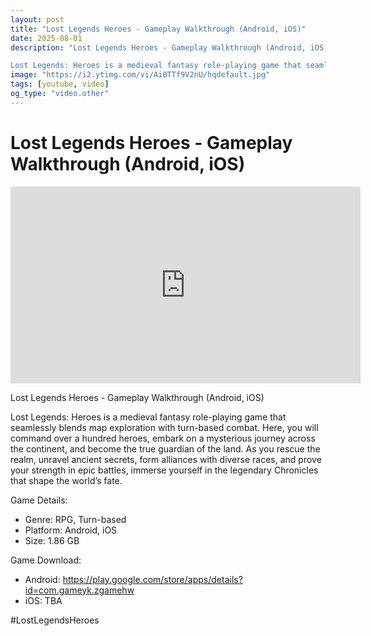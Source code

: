 ```yaml
---
layout: post
title: "Lost Legends Heroes - Gameplay Walkthrough (Android, iOS)"
date: 2025-08-01
description: "Lost Legends Heroes - Gameplay Walkthrough (Android, iOS)

Lost Legends: Heroes is a medieval fantasy role-playing game that seamlessly blends map explo..."
image: "https://i2.ytimg.com/vi/Ai0TTf9V2nU/hqdefault.jpg"
tags: [youtube, video]
og_type: "video.other"
---
```


<script type="application/ld+json">
{
  "@context": "http://schema.org",
  "@type": "VideoObject",
  "name": "Lost Legends Heroes - Gameplay Walkthrough (Android, iOS)",
  "description": "Lost Legends Heroes - Gameplay Walkthrough (Android, iOS)\n\nLost Legends: Heroes is a medieval fantasy role-playing game that seamlessly blends map exploration with turn-based combat. Here, you will command over a hundred heroes, embark on a mysterious journey across the continent, and become the true guardian of the land. As you rescue the realm, unravel ancient secrets, form alliances with diverse races, and prove your strength in epic battles, immerse yourself in the legendary Chronicles that shape the world\u2019s fate.\n\nGame Details:\n\n- Genre: RPG, Turn-based\n- Platform: Android, iOS\n- Size: 1.86 GB\n\nGame Download:\n\n- Android: https://play.google.com/store/apps/details?id=com.gameyk.zgamehw\n- iOS: TBA\n\n#LostLegendsHeroes",
  "thumbnailUrl": "https://i2.ytimg.com/vi/Ai0TTf9V2nU/hqdefault.jpg",
  "uploadDate": "2025-08-01T18:00:11",
  "embedUrl": "https://www.youtube.com/embed/Ai0TTf9V2nU",
  "publisher": {
    "@type": "Person",
    "name": "Celo Zaga"
  },
  "mainEntityOfPage": {
    "@type": "WebPage",
    "@id": "https://celozaga.github.io/2025/08/01/lost-legends-heroes---gameplay-walkthrough-(android,-ios)-Ai0TTf9V2nU.html"
  },
  "duration": "PT0M0S"
}
</script>

<script type="application/ld+json">
{
  "@context": "http://schema.org",
  "@type": "BlogPosting",
  "headline": "Lost Legends Heroes - Gameplay Walkthrough (Android, iOS)",
  "image": "https://i2.ytimg.com/vi/Ai0TTf9V2nU/hqdefault.jpg",
  "publisher": {
    "@type": "Person",
    "name": "Celo Zaga"
  },
  "url": "https://celozaga.github.io/2025/08/01/lost-legends-heroes---gameplay-walkthrough-(android,-ios)-Ai0TTf9V2nU.html",
  "datePublished": "2025-08-01T18:00:11",
  "dateCreated": "2025-08-01T18:00:11",
  "dateModified": "2025-08-01T18:00:11",
  "description": "Lost Legends Heroes - Gameplay Walkthrough (Android, iOS)\n\nLost Legends: Heroes is a medieval fantasy role-playing game that seamlessly blends map explo...",
  "author": {
    "@type": "Person",
    "name": "Celo Zaga"
  },
  "mainEntityOfPage": {
    "@type": "WebPage",
    "@id": "https://celozaga.github.io/2025/08/01/lost-legends-heroes---gameplay-walkthrough-(android,-ios)-Ai0TTf9V2nU.html"
  }
}
</script>

<h1 class="youtube-post-title">Lost Legends Heroes - Gameplay Walkthrough (Android, iOS)</h1>

<iframe width="560" height="315" src="https://www.youtube.com/embed/Ai0TTf9V2nU" class="youtube-post-embed" frameborder="0" allowfullscreen></iframe>

<p class="youtube-post-description">Lost Legends Heroes - Gameplay Walkthrough (Android, iOS)

Lost Legends: Heroes is a medieval fantasy role-playing game that seamlessly blends map exploration with turn-based combat. Here, you will command over a hundred heroes, embark on a mysterious journey across the continent, and become the true guardian of the land. As you rescue the realm, unravel ancient secrets, form alliances with diverse races, and prove your strength in epic battles, immerse yourself in the legendary Chronicles that shape the world’s fate.

Game Details:

- Genre: RPG, Turn-based
- Platform: Android, iOS
- Size: 1.86 GB

Game Download:

- Android: https://play.google.com/store/apps/details?id=com.gameyk.zgamehw
- iOS: TBA

#LostLegendsHeroes</p>
